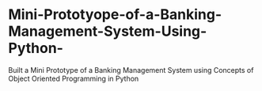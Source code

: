# Mini-Prototyope-of-a-Banking-Management-System-Using-Python-
Built a Mini Prototype of a Banking Management System using Concepts of Object Oriented Programming in Python 
